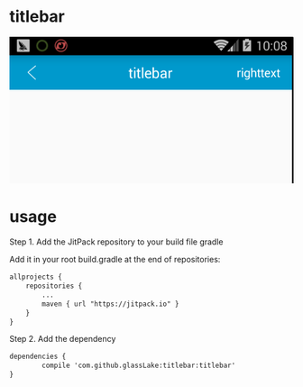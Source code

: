 # titlebar

 ![demo](demo.png)

# usage

Step 1. Add the JitPack repository to your build file
gradle

Add it in your root build.gradle at the end of repositories:

	allprojects {
		repositories {
			...
			maven { url "https://jitpack.io" }
		}
	}

Step 2. Add the dependency

	dependencies {
	        compile 'com.github.glassLake:titlebar:titlebar'
	}

